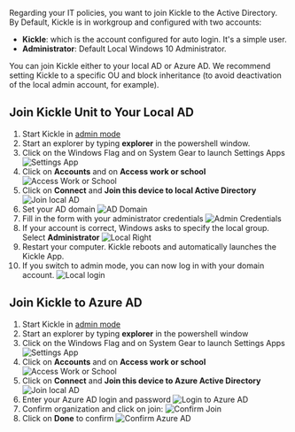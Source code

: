 <!--
    Page : Manage/Join to AD
    Author : Alexis CONIA
    Latest Update : 23/10/2017
    Confidential : No
	Partner : No
	Public : Yes
    Version : 1.0
-->

Regarding your IT policies, you want to join Kickle to the Active Directory. By Default, Kickle is in workgroup and configured with two accounts:

* **Kickle**: which is the account configured for auto login. It's a simple user.
* **Administrator**: Default Local Windows 10 Administrator.

You can join Kickle either to your local AD or Azure AD.
We recommend setting Kickle to a specific OU and block inheritance (to avoid deactivation of the local admin account, for example).

## Join Kickle Unit to Your Local AD

1. Start Kickle in [admin mode](admin-mode.md)
2. Start an explorer by typing **explorer** in the powershell window.
3. Click on the Windows Flag and on System Gear to launch Settings Apps
![Settings App](../img/settings.png)
3. Click on **Accounts** and on **Access work or school**
![Access Work or School](../img/access-work.png)
4. Click on **Connect** and **Join this device to local Active Directory**
![Join local AD](../img/join-local-ad.png)
5. Set your AD domain
![AD Domain](../img/local-ad-domain.png)
6. Fill in the form with your administrator credentials
![Admin Credentials](../img/local-admin-credentials.png)
7. If your account is correct, Windows asks to specify the local group. Select **Administrator**
![Local Right](../img/local-right-selector.png)
8. Restart your computer. Kickle reboots and automatically launches the Kickle App.
9. If you switch to admin mode, you can now log in with your domain account.
![Local login](../img/login-local-domain.png)

## Join Kickle to Azure AD
1. Start Kickle in [admin mode](admin-mode.md)
2. Start an explorer by typing **explorer** in the powershell window
3. Click on the Windows Flag and on System Gear to launch Settings Apps
![Settings App](../img/settings.png)
3. Click on **Accounts** and on **Access work or school**
![Access Work or School](../img/access-work.png)
4. Click on **Connect** and **Join this device to Azure Active Directory**
![Join local AD](../img/join-azure-ad.png)
5. Enter your Azure AD login and password
![Login to Azure AD](../img/login-azure-ad.png)
6. Confirm organization and click on join:
![Confirm Join](../img/confirm-azure-ad-join.png)
7. Click on **Done** to confirm
![Confirm Azure AD](../img/azure-ad-confirm.png)
